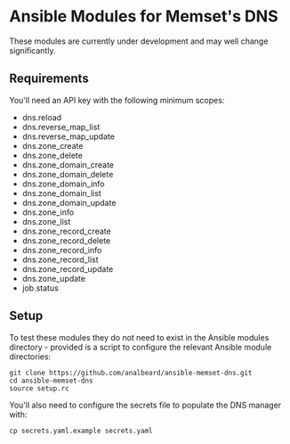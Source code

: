 # Ansible Modules for Memset's DNS

These modules are currently under development and may well change significantly.

## Requirements

You'll need an API key with the following minimum scopes:

 * dns.reload
 * dns.reverse_map_list
 * dns.reverse_map_update
 * dns.zone_create
 * dns.zone_delete
 * dns.zone_domain_create
 * dns.zone_domain_delete
 * dns.zone_domain_info
 * dns.zone_domain_list
 * dns.zone_domain_update
 * dns.zone_info
 * dns.zone_list
 * dns.zone_record_create
 * dns.zone_record_delete
 * dns.zone_record_info
 * dns.zone_record_list
 * dns.zone_record_update
 * dns.zone_update
 * job.status

## Setup

To test these modules they do not need to exist in the Ansible modules directory - provided is a script to configure the relevant Ansible module directories:

    git clone https://github.com/analbeard/ansible-memset-dns.git
    cd ansible-memset-dns
    source setup.rc

You'll also need to configure the secrets file to populate the DNS manager with:

    cp secrets.yaml.example secrets.yaml